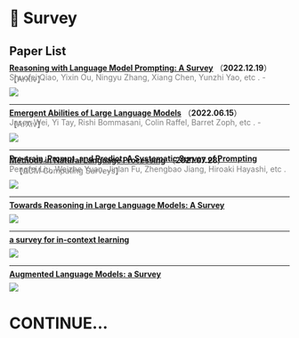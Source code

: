 # 📄 Survey

## Paper List

<div style="line-height:0.2em;">


[**Reasoning with Language Model Prompting: A Survey**](https://doi.org/10.48550/arXiv.2212.09597) （**2022.12.19**）

<font color="gray">Shuofei Qiao, Yixin Ou, Ningyu Zhang, Xiang Chen, Yunzhi Yao, etc .  - 【ArXiv】</font>

![](https://img.shields.io/badge/cite-7-red)

---

[**Emergent Abilities of Large Language Models**](https://doi.org/10.48550/arXiv.2206.07682) （**2022.06.15**）

<font color="gray">Jason Wei, Yi Tay, Rishi Bommasani, Colin Raffel, Barret Zoph, etc .  - 【ArXiv】</font>

![](https://img.shields.io/badge/cite-151-red)

---

[**Pre-train, Prompt, and Predict: A Systematic Survey of Prompting Methods in Natural Language Processing**](https://doi.org/10.1145/3560815) （**2021.07.28**）

<font color="gray">Pengfei Liu, Weizhe Yuan, Jinlan Fu, Zhengbao Jiang, Hiroaki Hayashi, etc .  - 【ACM Computing Surveys】</font>

![](https://img.shields.io/badge/cite-444-red)

---

[**Towards Reasoning in Large Language Models: A Survey**](https://api.semanticscholar.org/3ee9c65366efbb17adf370c39f20dbef60d53670) 



![](https://img.shields.io/badge/cite-0-red)

---

[**a survey for in-context learning**](https://doi.org/10.48550/arXiv.2301.00234) 



![](https://img.shields.io/badge/cite-0-red)

---

[**Augmented Language Models: a Survey**](https://api.semanticscholar.org/2029349c55c1dba3493c5b3bd25152f18ba21ae2) 



![](https://img.shields.io/badge/cite-0-red)


</div>

# CONTINUE...